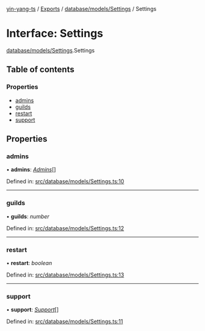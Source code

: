 [yin-yang-ts](../README.md) / [Exports](../modules.md) / [database/models/Settings](../modules/database_models_settings.md) / Settings

# Interface: Settings

[database/models/Settings](../modules/database_models_settings.md).Settings

## Table of contents

### Properties

- [admins](database_models_settings.settings.md#admins)
- [guilds](database_models_settings.settings.md#guilds)
- [restart](database_models_settings.settings.md#restart)
- [support](database_models_settings.settings.md#support)

## Properties

### admins

• **admins**: [*Admins*](database_models_settings.admins.md)[]

Defined in: [src/database/models/Settings.ts:10](https://github.com/DetroitWhiskey136/ying-yang-ts/blob/9e5d8a8/src/database/models/Settings.ts#L10)

___

### guilds

• **guilds**: *number*

Defined in: [src/database/models/Settings.ts:12](https://github.com/DetroitWhiskey136/ying-yang-ts/blob/9e5d8a8/src/database/models/Settings.ts#L12)

___

### restart

• **restart**: *boolean*

Defined in: [src/database/models/Settings.ts:13](https://github.com/DetroitWhiskey136/ying-yang-ts/blob/9e5d8a8/src/database/models/Settings.ts#L13)

___

### support

• **support**: [*Support*](database_models_settings.support.md)[]

Defined in: [src/database/models/Settings.ts:11](https://github.com/DetroitWhiskey136/ying-yang-ts/blob/9e5d8a8/src/database/models/Settings.ts#L11)
